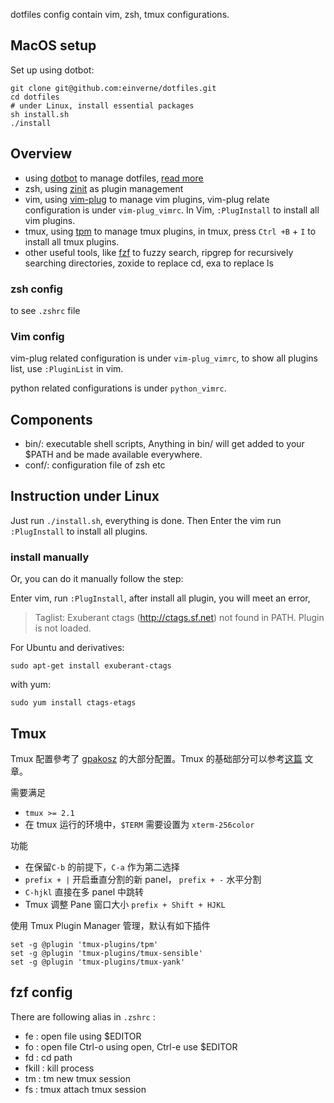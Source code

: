 dotfiles config contain vim, zsh, tmux configurations.

## MacOS setup
Set up using dotbot:

    git clone git@github.com:einverne/dotfiles.git
	cd dotfiles
	# under Linux, install essential packages
	sh install.sh
	./install

## Overview

- using [dotbot](https://github.com/anishathalye/dotbot/) to manage dotfiles, [read more](https://blog.einverne.info/post/2020/08/use-dotbot-dotfiles-management.html)
- zsh, using [zinit](https://blog.einverne.info/post/2020/10/use-zinit-to-manage-zsh-plugins.html) as plugin management
- vim, using [vim-plug](https://github.com/junegunn/vim-plug) to manage vim plugins, vim-plug relate configuration is under `vim-plug_vimrc`. In Vim, `:PlugInstall` to install all vim plugins.
- tmux, using [tpm](https://blog.einverne.info/post/2017/12/tmux-plugins.html) to manage tmux plugins, in tmux, press `Ctrl +B` + `I` to install all tmux plugins.
- other useful tools, like [fzf](https://blog.einverne.info/post/2019/08/fzf-usage.html) to fuzzy search, ripgrep for recursively searching directories, zoxide to replace cd, exa to replace ls

### zsh config
to see `.zshrc` file

### Vim config
vim-plug related configuration is under `vim-plug_vimrc`, to show all plugins list, use `:PluginList` in vim.

python related configurations is under `python_vimrc`.

## Components

- bin/: executable shell scripts, Anything in bin/ will get added to your $PATH and be made available everywhere.
- conf/: configuration file of zsh etc

## Instruction under Linux

Just run `./install.sh`, everything is done. Then Enter the vim run `:PlugInstall` to install all plugins.

### install manually
Or, you can do it manually follow the step:

Enter vim, run `:PlugInstall`, after install all plugin, you will meet an error,

> Taglist: Exuberant ctags (http://ctags.sf.net) not found in PATH. Plugin is not loaded.

For Ubuntu and derivatives:

	sudo apt-get install exuberant-ctags

with yum:

	sudo yum install ctags-etags


## Tmux
Tmux 配置參考了 [gpakosz](https://github.com/gpakosz/.tmux) 的大部分配置。Tmux 的基础部分可以参考[这篇](http://einverne.github.io/post/2017/07/tmux-introduction.html) 文章。

需要满足

- `tmux >= 2.1`
- 在 tmux 运行的环境中，`$TERM` 需要设置为 `xterm-256color`

功能

- 在保留`C-b` 的前提下，`C-a` 作为第二选择
- `prefix + |` 开启垂直分割的新 panel， `prefix + -` 水平分割
- `C-hjkl` 直接在多 panel 中跳转
- Tmux 调整 Pane 窗口大小 `prefix + Shift + HJKL`

使用 Tmux Plugin Manager 管理，默认有如下插件

    set -g @plugin 'tmux-plugins/tpm'
    set -g @plugin 'tmux-plugins/tmux-sensible'
    set -g @plugin 'tmux-plugins/tmux-yank'


## fzf config
There are following alias in `.zshrc` :

- fe : open file using $EDITOR
- fo : open file Ctrl-o using open, Ctrl-e use $EDITOR
- fd : cd path
- fkill : kill process
- tm : tm new tmux session
- fs : tmux attach tmux session
